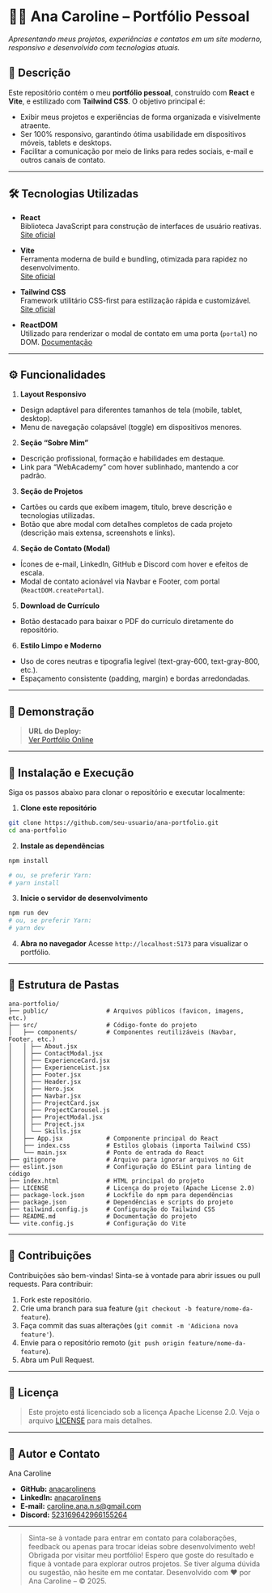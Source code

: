 # 👩‍💻 Ana Caroline – Portfólio Pessoal

*Apresentando meus projetos, experiências e contatos em um site moderno, responsivo e desenvolvido com tecnologias atuais.*  


## 📝 Descrição

Este repositório contém o meu **portfólio pessoal**, construído com **React** e **Vite**, e estilizado com **Tailwind CSS**. O objetivo principal é:

  - Exibir meus projetos e experiências de forma organizada e visivelmente atraente.
  - Ser 100% responsivo, garantindo ótima usabilidade em dispositivos móveis, tablets e desktops.
  - Facilitar a comunicação por meio de links para redes sociais, e-mail e outros canais de contato.

---

## 🛠️ Tecnologias Utilizadas

- **React**  
  Biblioteca JavaScript para construção de interfaces de usuário reativas.  
  [Site oficial](https://react.dev/)

- **Vite**  
  Ferramenta moderna de build e bundling, otimizada para rapidez no desenvolvimento.  
  [Site oficial](https://vitejs.dev/)

- **Tailwind CSS**  
  Framework utilitário CSS-first para estilização rápida e customizável.  
  [Site oficial](https://tailwindcss.com/)

- **ReactDOM**  
  Utilizado para renderizar o modal de contato em uma porta (`portal`) no DOM. 
  [Documentação](https://react.dev/reference/react-dom/createPortal)

---

## ⚙️ Funcionalidades

1. **Layout Responsivo**  
  - Design adaptável para diferentes tamanhos de tela (mobile, tablet, desktop).  
  - Menu de navegação colapsável (toggle) em dispositivos menores.

2. **Seção “Sobre Mim”**  
  - Descrição profissional, formação e habilidades em destaque.  
  - Link para “WebAcademy” com hover sublinhado, mantendo a cor padrão.

3. **Seção de Projetos**  
  - Cartões ou cards que exibem imagem, título, breve descrição e tecnologias utilizadas.  
  - Botão que abre modal com detalhes completos de cada projeto (descrição mais extensa, screenshots e links).

4. **Seção de Contato (Modal)**  
  - Ícones de e-mail, LinkedIn, GitHub e Discord com hover e efeitos de escala.  
  - Modal de contato acionável via Navbar e Footer, com portal (`ReactDOM.createPortal`).

5. **Download de Currículo**  
  - Botão destacado para baixar o PDF do currículo diretamente do repositório.

6. **Estilo Limpo e Moderno**  
  - Uso de cores neutras e tipografia legível (text-gray-600, text-gray-800, etc.).  
  - Espaçamento consistente (padding, margin) e bordas arredondadas.

---

## 🔗 Demonstração

> **URL do Deploy:**  
> [Ver Portfólio Online](https://anacarolinedev.netlify.app/)

---

## 🚀 Instalação e Execução

Siga os passos abaixo para clonar o repositório e executar localmente:

1. **Clone este repositório**  
  ```bash
  git clone https://github.com/seu-usuario/ana-portfolio.git
  cd ana-portfolio
  ```

2. **Instale as dependências**  
  ```bash
  npm install

# ou, se preferir Yarn:
# yarn install

  ```

3. **Inicie o servidor de desenvolvimento**  
  ```bash
  npm run dev
# ou, se preferir Yarn:
# yarn dev

  ```

4. **Abra no navegador**
  Acesse `http://localhost:5173` para visualizar o portfólio.
---

## 📂 Estrutura de Pastas

```plaintext
ana-portfolio/
├── public/                # Arquivos públicos (favicon, imagens, etc.)
├── src/                   # Código-fonte do projeto
│   ├── components/        # Componentes reutilizáveis (Navbar, Footer, etc.)
│   │ ├── About.jsx
│   │ ├── ContactModal.jsx
│   │ ├── ExperienceCard.jsx
│   │ ├── ExperienceList.jsx
│   │ ├── Footer.jsx
│   │ ├── Header.jsx
│   │ ├── Hero.jsx
│   │ ├── Navbar.jsx
│   │ ├── ProjectCard.jsx
│   │ ├── ProjectCarousel.js
│   │ ├── ProjectModal.jsx
│   │ ├── Project.jsx
│   │ └── Skills.jsx
│   ├── App.jsx            # Componente principal do React
│   ├── index.css          # Estilos globais (importa Tailwind CSS)
│   └── main.jsx           # Ponto de entrada do React 
├── gitignore              # Arquivo para ignorar arquivos no Git
├── eslint.json            # Configuração do ESLint para linting de código
├── index.html             # HTML principal do projeto
├── LICENSE                # Licença do projeto (Apache License 2.0)
├── package-lock.json      # Lockfile do npm para dependências
├── package.json           # Dependências e scripts do projeto
├── tailwind.config.js     # Configuração do Tailwind CSS
├── README.md              # Documentação do projeto
└── vite.config.js         # Configuração do Vite
```
---

## 🤝 Contribuições
Contribuições são bem-vindas! Sinta-se à vontade para abrir issues ou pull requests.
Para contribuir:
1. Fork este repositório.
2. Crie uma branch para sua feature (`git checkout -b feature/nome-da-feature`).
3. Faça commit das suas alterações (`git commit -m 'Adiciona nova feature'`).
4. Envie para o repositório remoto (`git push origin feature/nome-da-feature`).
5. Abra um Pull Request.
---

## 📜 Licença
> Este projeto está licenciado sob a licença Apache License 2.0. Veja o arquivo [LICENSE](LICENSE) para mais detalhes.
---

## 👤 Autor e Contato

Ana Caroline
- **GitHub:** [anacarolinens](https://github.com/anacarolinens)  
- **LinkedIn:** [anacarolinens](https://linkedin.com/in/anacarolinens)  
- **E-mail:** <caroline.ana.n.s@gmail.com>  
- **Discord:** [523169642966155264](https://discord.com/users/523169642966155264)

--- 
> Sinta-se à vontade para entrar em contato para colaborações, feedback ou apenas para trocar ideias sobre desenvolvimento web!
> Obrigada por visitar meu portfólio! Espero que goste do resultado e fique à vontade para explorar outros projetos.
> Se tiver alguma dúvida ou sugestão, não hesite em me contatar.
> Desenvolvido com ❤️ por Ana Caroline – © 2025.

